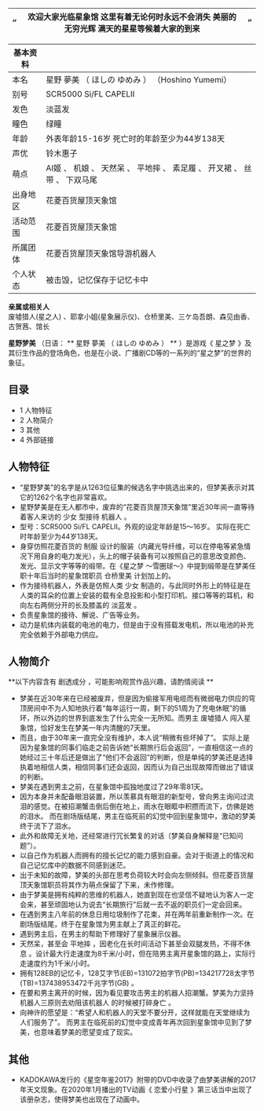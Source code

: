 |  “  |  欢迎大家光临星象馆  这里有着无论何时永远不会消失  美丽的无穷光辉  满天的星星等候着大家的到来  |  ”   
---|---|---  
  
|  **基本资料**  ||
|---|---|
|本名  |  星野 夢美  （  ほしの ゆめみ  ）  （Hoshino Yumemi）   |
|别号  |  SCR5000 Si/FL CAPELII   |
|发色  |  淡蓝发   |
|瞳色  |  绿瞳   |
|年龄  |  外表年龄15-16岁  死亡时的年龄至少为44岁138天   |
|声优  |  铃木惠子   |
|萌点  |  AI姬  、  机娘  、  天然呆  、  平地摔  、  素足履  、  开叉裙  、  丝带  、  下双马尾   |
|出身地区  |  花菱百货屋顶天象馆   |
|活动范围  |  花菱百货屋顶天象馆   |
|所属团体  |  花菱百货屋顶天象馆导游机器人   |
|个人状态  |  被击毁，记忆保存于记忆卡中   |
**亲属或相关人**  
废墟猎人(星之人)  、耶拿小姐(星象展示仪)、仓桥里美、三ケ岛吾朗、森见由香、古贺茜、馆长  
  
**星野梦美** （日语： ** 星野 夢美  （  ほしの ゆめみ  ）  ** ）是游戏《  星之梦
》及其衍生作品的登场角色，也是在小说、广播剧CD等的一系列的“星之梦”的世界的象征。

##  目录

  * 1  人物特征 
  * 2  人物简介 
  * 3  其他 
  * 4  外部链接 

##  人物特征

  * “星野梦美”的名字是从1263位征集的候选名字中挑选出来的，但梦美表示对其它的1262个名字也非常喜欢。 
  * 星野梦美是在无人都市中，废弃的“花菱百货屋顶天象馆”里近30年间一直等待着客人来访的  少女  型接待  机器人  。 
  * 型号：SCR5000 Si/FL CAPELII。外观的设定年龄是15～16岁。  实际在死亡时年龄至少为44岁138天。 
  * 身穿仿照花菱百货的  制服  设计的服装（内藏光导纤维，可以在停电等紧急情况下用自身的电力发光），头上的帽子装备有可以按照自己的意思改变颜色、发光、显示文字等等的缎带。在《星之梦 ～雪圈球～》中提到缎带是在梦美任职十年后当时的星象馆职员  仓桥里美  计划加上的。 
  * 作为接待机器人，外表是仿照人类  少女  制造的，与此同时外形上的特征是在人类的耳朵的位置上安装的载有全息投影和小型打印机、接口等等的耳机，和向左右两侧分开的长及膝盖的  淡蓝发  。 
  * 负责星象馆的接待、解说、广告等业务。 
  * 动力是机体内装载的电池的电力，但是由于没有搭载发电机，所以电池的补充完全依赖于外部电力供应。 

##  人物简介

**以下内容含有 剧透成分  ，可能影响观赏作品兴趣，请酌情阅读 **

  * 梦美在近30年来在已经被废弃，但是因为偷接军用电缆而有微弱电力供应的穹顶房间中不为人知地执行着“每年运行一周，剩下的51周为了充电休眠”的循环，所以外边的世界到底发生了什么完全一无所知。而男主  废墟猎人  闯入星象馆，恰好发生在梦美一年内清醒的7天里。 
  * 而且，由于30年来一直完全没有维护，本人说“稍微有些坏掉了”。  实际上是因为星象馆的同事们临走之前告诉她“长期旅行后会返回”，一直相信这一点的她经过三十年后还是做出了“他们不会返回”的判断，但是单纯的梦美还是选择执着地相信人类，相信同事们还会返回，因而认为自己出现故障而做出了错误的判断。 
  * 梦美在遇到男主之前，在星象馆中孤独地度过了29年零81天。 
  * 因为本身并未配备眼泪装置，所以羡慕具有眼泪的新型号，曾向男主询问过流泪的感觉。在被招潮蟹击倒后倒在地上，雨水在眼眶中积攒而流下，仿佛是她的泪水。  而在剧场版结尾，男主在临死前的幻觉中回到星象馆中，激动的梦美终于流下了泪水。 
  * 此外和故障无关地，还经常进行冗长繁复的对话（梦美自身解释是“已知问题”）。 
  * 以自己作为机器人而拥有的擅长记忆的能力感到自豪。会对于街道上的情况和自己记忆库中的数据不同感到迷茫。 
  * 出于未知的故障，梦美的头部在思考负荷较大时会向左侧倾斜。但花菱百货屋顶天象馆职员将其作为萌点保留了下来，未作修理。 
  * 由于梦美是拥有纯粹的思维的机器人，她直到现在也坚信不疑地认为客人一定会来，甚至顽固地认为说去“长期旅行”后就一去不返的职员们一定会回来。 
  * 在遇到男主八年前的休息日用垃圾制作了花束，并在两年前重新制作一次。在剧场版结尾，终于在星象馆为男主献上了真正的鲜花。 
  * 遇到男主后，在男主的帮助下修理好了星象展示仪器。 
  * 天然呆，甚至会  平地摔  ，因老化在长时间活动下甚至会双腿发热，不得不休息  。设计最大行走速度为8千米/小时，但在陪男主离开星象馆的路上，实际行走速度约为1千米/小时。 
  * 拥有128EB的记忆卡，128艾字节(EB)=131072拍字节(PB)=134217728太字节(TB)=137438953472千兆字节(GB) 。 
  * 在要和男主离开的时候，因为看见要攻击男主的机器人招潮蟹。梦美为力坚持机器人三原则去劝阻该机器人  的时候被打碎身亡  。 
  * 向神许的愿望是：“希望人和机器人的天堂不要分开，这样就能在天堂继续为人们服务了”。  而男主在临死前的幻觉中变成青年再次回到星象馆中见到了梦美，也意味着梦美的愿望变成了现实。 

##  其他

  * KADOKAWA发行的《星空年鉴2017》附带的DVD中收录了由梦美讲解的2017年天文现象。在2020年1月播出的TV动画《  恋爱小行星  》第三话当中出现了该册杂志，使得梦美也出现在了动画中。 